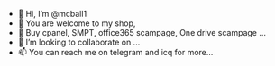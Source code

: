 - 👋 Hi, I’m @mcball1
- 👀 You are welcome to my shop,
- 🌱 Buy cpanel, SMPT, office365 scampage, One drive scampage ...
- 💞️ I’m looking to collaborate on ...
- 📫 You can reach me on telegram and icq for more...

<!---
mcball1/mcball1 is a ✨ special ✨  because its `README.md` (this file) appears on your GitHub profile.
You can click the Preview link to take a look at your changes.
--->
